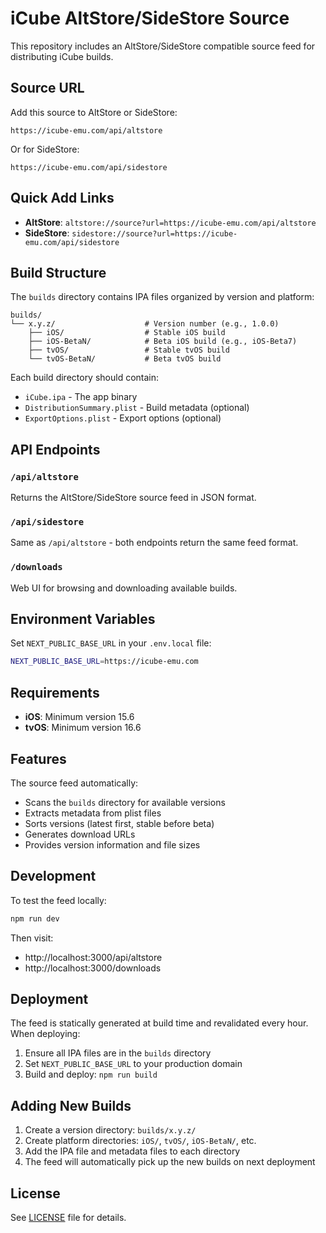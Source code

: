 # iCube AltStore/SideStore Source

This repository includes an AltStore/SideStore compatible source feed for distributing iCube builds.

## Source URL

Add this source to AltStore or SideStore:

```
https://icube-emu.com/api/altstore
```

Or for SideStore:

```
https://icube-emu.com/api/sidestore
```

## Quick Add Links

- **AltStore**: `altstore://source?url=https://icube-emu.com/api/altstore`
- **SideStore**: `sidestore://source?url=https://icube-emu.com/api/sidestore`

## Build Structure

The `builds` directory contains IPA files organized by version and platform:

```
builds/
└── x.y.z/                    # Version number (e.g., 1.0.0)
    ├── iOS/                  # Stable iOS build
    ├── iOS-BetaN/            # Beta iOS build (e.g., iOS-Beta7)
    ├── tvOS/                 # Stable tvOS build
    └── tvOS-BetaN/           # Beta tvOS build
```

Each build directory should contain:
- `iCube.ipa` - The app binary
- `DistributionSummary.plist` - Build metadata (optional)
- `ExportOptions.plist` - Export options (optional)

## API Endpoints

### `/api/altstore`
Returns the AltStore/SideStore source feed in JSON format.

### `/api/sidestore`
Same as `/api/altstore` - both endpoints return the same feed format.

### `/downloads`
Web UI for browsing and downloading available builds.

## Environment Variables

Set `NEXT_PUBLIC_BASE_URL` in your `.env.local` file:

```bash
NEXT_PUBLIC_BASE_URL=https://icube-emu.com
```

## Requirements

- **iOS**: Minimum version 15.6
- **tvOS**: Minimum version 16.6

## Features

The source feed automatically:
- Scans the `builds` directory for available versions
- Extracts metadata from plist files
- Sorts versions (latest first, stable before beta)
- Generates download URLs
- Provides version information and file sizes

## Development

To test the feed locally:

```bash
npm run dev
```

Then visit:
- http://localhost:3000/api/altstore
- http://localhost:3000/downloads

## Deployment

The feed is statically generated at build time and revalidated every hour. When deploying:

1. Ensure all IPA files are in the `builds` directory
2. Set `NEXT_PUBLIC_BASE_URL` to your production domain
3. Build and deploy: `npm run build`

## Adding New Builds

1. Create a version directory: `builds/x.y.z/`
2. Create platform directories: `iOS/`, `tvOS/`, `iOS-BetaN/`, etc.
3. Add the IPA file and metadata files to each directory
4. The feed will automatically pick up the new builds on next deployment

## License

See [LICENSE](LICENSE) file for details.

